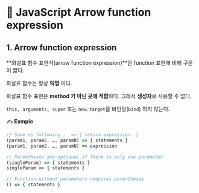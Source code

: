 # 📄 JavaScript Arrow function expression

## 1. Arrow function expression 

**화살표 함수 표현식\(arrow function expression\)**은 function 표현에 비해 구문이 짧다.

화살표 함수는 항상 **익명** 이다.

화살표 함수 표현은 **method 가 아닌 곳에 적합**하다. 그래서 **생성자**로 사용할 수 없다.

`this, arguments, super` 또는 `new.target`을 바인딩\(`bind`\) 하지 않는다.

✍ **Exmple**

```javascript
// Same as following :  => { return expression; }
(param1, param2, …, paramN) => { statements }
(param1, param2, …, paramN) => expression

// Parentheses are optional if there is only one parameter
(singleParam) => { statements }
singleParam => { statements }

// Function without parameters requires parentheses
() => { statements }
```

